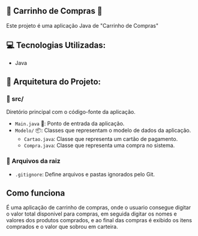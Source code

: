 ## 🛒 Carrinho de Compras 🛒 

Este projeto é uma aplicação Java de "Carrinho de Compras"

## 💻 Tecnologias Utilizadas:

- Java

## 📂 Arquitetura do Projeto:

### 📁 src/

Diretório principal com o código-fonte da aplicação.

- `Main.java` 🚀: Ponto de entrada da aplicação.
- `Modelo/` 📦:  Classes que representam o modelo de dados da aplicação.
    - `Cartao.java`: Classe que representa um cartão de pagamento.
    - `Compra.java`: Classe que representa uma compra no sistema. 
 

### 📄 Arquivos da raiz

- `.gitignore`: Define arquivos e pastas ignorados pelo Git.

## Como funciona

É uma aplicação de carrinho de compras, onde o usuario consegue digitar o valor total disponivel para compras, em seguida digitar os nomes e valores dos produtos comprados, e ao final das compras é exibido os itens comprados e o valor que sobrou em carteira.
